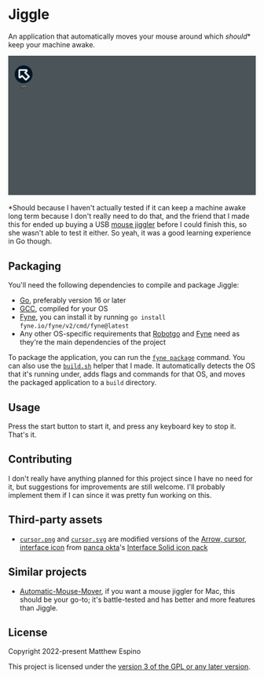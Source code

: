 # Jiggle

An application that automatically moves your mouse around which _should_\* keep your machine awake.

![A demo showing Jiggle being started, moving the mouse, and finally being stopped.](assets/demo.gif)

\*Should because I haven't actually tested if it can keep a machine awake long term because I don't really need to do that, and the friend that I made this for ended up buying a USB [mouse jiggler](https://en.wikipedia.org/wiki/Mouse_jiggler) before I could finish this, so she wasn't able to test it either. So yeah, it was a good learning experience in Go though.

## Packaging

You'll need the following dependencies to compile and package Jiggle:

- [Go](https://go.dev), preferably version 16 or later
- [GCC](https://gcc.gnu.org), compiled for your OS
- [Fyne](https://developer.fyne.io), you can install it by running `go install fyne.io/fyne/v2/cmd/fyne@latest`
- Any other OS-specific requirements that [Robotgo](https://github.com/go-vgo/robotgo#requirements) and [Fyne](https://developer.fyne.io/started#prerequisites) need as they're the main dependencies of the project

To package the application, you can run the [`fyne package`](https://developer.fyne.io/started/packaging) command. You can also use the [`build.sh`](build.sh) helper that I made. It automatically detects the OS that it's running under, adds flags and commands for that OS, and moves the packaged application to a `build` directory.

## Usage

Press the start button to start it, and press any keyboard key to stop it. That's it.

## Contributing

I don't really have anything planned for this project since I have no need for it, but suggestions for improvements are still welcome. I'll probably implement them if I can since it was pretty fun working on this.

## Third-party assets

- [`cursor.png`](assets/cursor.png) and [`cursor.svg`](assets/cursor.svg) are modified versions of the [Arrow, cursor, interface icon](https://www.iconfinder.com/icons/6820524/arrow_cursor_interface_ui_ux_icon) from [panca okta](https://www.iconfinder.com/pancaza)'s [Interface Solid icon pack](https://www.iconfinder.com/iconsets/interface-solid-8)

## Similar projects

- [Automatic-Mouse-Mover](https://github.com/prashantgupta24/automatic-mouse-mover), if you want a mouse jiggler for Mac, this should be your go-to; it's battle-tested and has better and more features than Jiggle.

## License

Copyright 2022-present Matthew Espino

This project is licensed under the [version 3 of the GPL or any later version](LICENSE).

